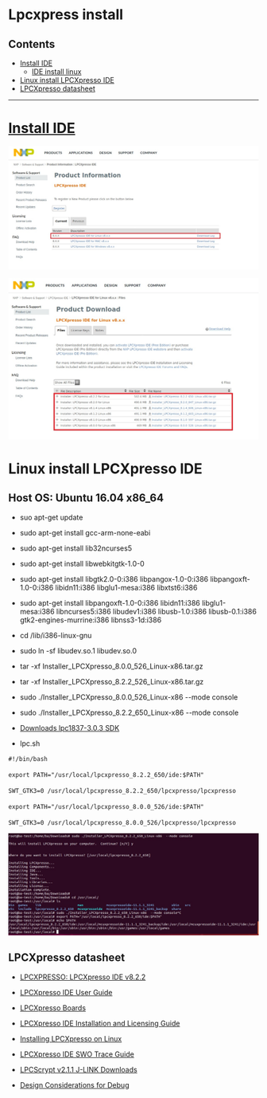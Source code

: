 # Lpcxpress install

## Contents
- [Install IDE](#Install-IDE)
  - [IDE install linux](#for-linux)
- [Linux install LPCXpresso IDE](#Linux-install-LPCXpresso-IDE)
- [LPCXpresso datasheet](#LPCXpresso-datasheet)
---

# [Install IDE](https://www.nxp.com/)

![](001.jpg)
 
![](002.jpg)

# Linux install LPCXpresso IDE
## Host OS: Ubuntu 16.04 x86_64

* suo apt-get update

* sudo apt-get install gcc-arm-none-eabi

* sudo apt-get install lib32ncurses5

* sudo apt-get install libwebkitgtk-1.0-0

* sudo apt-get install libgtk2.0-0:i386 libpangox-1.0-0:i386 libpangoxft-1.0-0:i386 libidn11:i386 libglu1-mesa:i386 libxtst6:i386

* sudo apt-get install libpangoxft-1.0-0:i386 libidn11:i386 libglu1-mesa:i386 libncurses5:i386 libudev1:i386 libusb-1.0:i386 libusb-0.1:i386 gtk2-engines-murrine:i386 libnss3-1d:i386

* cd /lib/i386-linux-gnu

* sudo ln -sf libudev.so.1 libudev.so.0
 
* tar -xf Installer_LPCXpresso_8.0.0_526_Linux-x86.tar.gz

* tar -xf Installer_LPCXpresso_8.2.2_526_Linux-x86.tar.gz

* sudo ./Installer_LPCXpresso_8.0.0_526_Linux-x86  --mode console

* sudo ./Installer_LPCXpresso_8.2.2_650_Linux-x86  --mode console

* [Downloads lpc1837-3.0.3 SDK](https://www.nxp.com/design/microcontrollers-developer-resources/lpcopen-libraries-and-examples/lpcopen-software-development-platform-lpc18xx:LPCOPEN-SOFTWARE-FOR-LPC18XX)

* lpc.sh

```
#!/bin/bash

export PATH="/usr/local/lpcxpresso_8.2.2_650/ide:$PATH"

SWT_GTK3=0 /usr/local/lpcxpresso_8.2.2_650/lpcxpresso/lpcxpresso

export PATH="/usr/local/lpcxpresso_8.0.0_526/ide:$PATH"

SWT_GTK3=0 /usr/local/lpcxpresso_8.0.0_526/lpcxpresso/lpcxpresso

```

![](003-3.jpg)


## LPCXpresso datasheet

* [LPCXPRESSO: LPCXpresso IDE v8.2.2](https://www.nxp.com/design/microcontrollers-developer-resources/lpc-microcontroller-utilities/lpcxpresso-ide-v8-2-2:LPCXPRESSO)

* [LPCXpresso IDE User Guide](https://www.nxp.com/docs/en/user-guide/LPCXpresso_IDE_User_Guide.pdf)


* [LPCXpresso Boards](https://www.nxp.com/design/development-boards/lpcxpresso-boards:LPCXPRESSO-BOARDS)

* [LPCXpresso IDE Installation and Licensing Guide](https://www.nxp.com/docs/en/user-guide/LPCXpresso_IDE_Installation_Guide.pdf)

* [Installing LPCXpresso on Linux](https://community.nxp.com/thread/389036)

* [LPCXpresso IDE SWO Trace Guide](https://www.nxp.com/docs/en/user-guide/LPCXpresso_IDE_SWO_Trace.pdf)

* [LPCScrypt v2.1.1 J-LINK Downloads](https://www.nxp.com/design/microcontrollers-developer-resources/lpc-microcontroller-utilities/lpcscrypt-v2-1-1:LPCSCRYPT)

* [Design Considerations for Debug](https://community.nxp.com/thread/388998)
